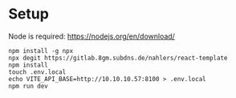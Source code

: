 # Setup

Node is required: https://nodejs.org/en/download/
```
npm install -g npx
npx degit https://gitlab.8gm.subdns.de/nahlers/react-template
npm install
touch .env.local
echo VITE_API_BASE=http://10.10.10.57:8100 > .env.local
npm run dev
```